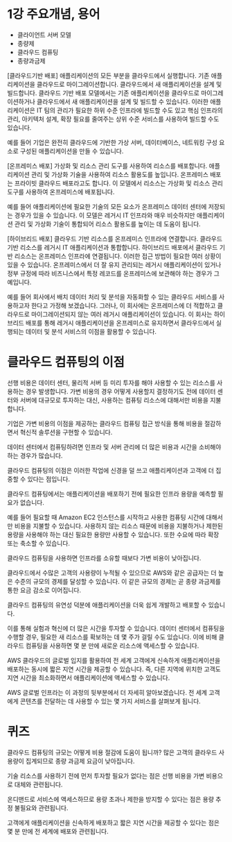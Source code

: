 # 1강 주요개념, 용어

- 클라이언트 서버 모델
- 종량제
- 클라우드 컴퓨팅
- 종량과금제

[클라우드기반 배포]
애플리케이션의 모든 부분을 클라우드에서 실행합니다.
기존 애플리케이션을 클라우드로 마이그레이션합니다.
클라우드에서 새 애플리케이션을 설계 및 빌드합니다.
클라우드 기반 배포 모델에서는 기존 애플리케이션을 클라우드로 마이그레이션하거나 클라우드에서 새 애플리케이션을 설계 및 빌드할 수 있습니다. 이러한 애플리케이션은 IT 팀의 관리가 필요한 하위 수준 인프라에 빌드할 수도 있고 핵심 인프라의 관리, 아키텍처 설계, 확장 필요를 줄여주는 상위 수준 서비스를 사용하여 빌드할 수도 있습니다.

예를 들어 기업은 완전히 클라우드에 기반한 가상 서버, 데이터베이스, 네트워킹 구성 요소로 구성된 애플리케이션을 만들 수 있습니다.

[온프레미스 배포]
가상화 및 리소스 관리 도구를 사용하여 리소스를 배포합니다.
애플리케이션 관리 및 가상화 기술을 사용하여 리소스 활용도를 높입니다.
온프레미스 배포는 프라이빗 클라우드 배포라고도 합니다. 이 모델에서 리소스는 가상화 및 리소스 관리 도구를 사용하여 온프레미스에 배포됩니다.

예를 들어 애플리케이션에 필요한 기술의 모든 요소가 온프레미스 데이터 센터에 저장되는 경우가 있을 수 있습니다. 이 모델은 레거시 IT 인프라와 매우 비슷하지만 애플리케이션 관리 및 가상화 기술이 통합되어 리소스 활용도를 높이는 데 도움이 됩니다.

[하이브리드 배포]
클라우드 기반 리소스를 온프레미스 인프라에 연결합니다.
클라우드 기반 리소스를 레거시 IT 애플리케이션과 통합합니다.
하이브리드 배포에서 클라우드 기반 리소스는 온프레미스 인프라에 연결됩니다. 이러한 접근 방법이 필요한 여러 상황이 있을 수 있습니다. 온프레미스에서 더 잘 유지 관리되는 레거시 애플리케이션이 있거나 정부 규정에 따라 비즈니스에서 특정 레코드를 온프레미스에 보관해야 하는 경우가 그 예입니다.

예를 들어 회사에서 배치 데이터 처리 및 분석을 자동화할 수 있는 클라우드 서비스를 사용하고자 한다고 가정해 보겠습니다. 그러나, 이 회사에는 온프레미스에 더 적합하고 클라우드로 마이그레이션되지 않는 여러 레거시 애플리케이션이 있습니다. 이 회사는 하이브리드 배포를 통해 레거시 애플리케이션을 온프레미스로 유지하면서 클라우드에서 실행되는 데이터 및 분석 서비스의 이점을 활용할 수 있습니다.

# 클라우드 컴퓨팅의 이점

선행 비용은 데이터 센터, 물리적 서버 등 미리 투자를 해야 사용할 수 있는 리소스를 사용하는 경우 발생합니다. 가변 비용의 경우 어떻게 사용할지 결정하기도 전에 데이터 센터와 서버에 대규모로 투자하는 대신, 사용하는 컴퓨팅 리소스에 대해서만 비용을 지불합니다.

기업은 가변 비용의 이점을 제공하는 클라우드 컴퓨팅 접근 방식을 통해 비용을 절감하면서 혁신적 솔루션을 구현할 수 있습니다.

데이터 센터에서 컴퓨팅하려면 인프라 및 서버 관리에 더 많은 비용과 시간을 소비해야 하는 경우가 많습니다.

클라우드 컴퓨팅의 이점은 이러한 작업에 신경을 덜 쓰고 애플리케이션과 고객에 더 집중할 수 있다는 점입니다.

클라우드 컴퓨팅에서는 애플리케이션을 배포하기 전에 필요한 인프라 용량을 예측할 필요가 없습니다.

예를 들어 필요할 때 Amazon EC2 인스턴스를 시작하고 사용한 컴퓨팅 시간에 대해서만 비용을 지불할 수 있습니다. 사용하지 않는 리소스 때문에 비용을 지불하거나 제한된 용량을 사용해야 하는 대신 필요한 용량만 사용할 수 있습니다. 또한 수요에 따라 확장 또는 축소할 수 있습니다.

클라우드 컴퓨팅을 사용하면 인프라를 소유할 때보다 가변 비용이 낮아집니다.

클라우드에서 수많은 고객의 사용량이 누적될 수 있으므로 AWS와 같은 공급자는 더 높은 수준의 규모의 경제를 달성할 수 있습니다. 이 같은 규모의 경제는 곧 종량 과금제를 통한 요금 감소로 이어집니다.

클라우드 컴퓨팅의 유연성 덕분에 애플리케이션을 더욱 쉽게 개발하고 배포할 수 있습니다.

이를 통해 실험과 혁신에 더 많은 시간을 투자할 수 있습니다. 데이터 센터에서 컴퓨팅을 수행할 경우, 필요한 새 리소스를 확보하는 데 몇 주가 걸릴 수도 있습니다. 이에 비해 클라우드 컴퓨팅을 사용하면 몇 분 만에 새로운 리소스에 액세스할 수 있습니다.

AWS 클라우드의 글로벌 입지를 활용하여 전 세계 고객에게 신속하게 애플리케이션을 배포하는 동시에 짧은 지연 시간을 제공할 수 있습니다. 즉, 다른 지역에 위치한 고객도 지연 시간을 최소화하면서 애플리케이션에 액세스할 수 있습니다.

AWS 글로벌 인프라는 이 과정의 뒷부분에서 더 자세히 알아보겠습니다. 전 세계 고객에게 콘텐츠를 전달하는 데 사용할 수 있는 몇 가지 서비스를 살펴보게 됩니다.

# 퀴즈

클라우드 컴퓨팅의 규모는 어떻게 비용 절감에 도움이 됩니까?
많은 고객의 클라우드 사용량이 집계되므로 종량 과금제 요금이 낮아집니다.

기술 리소스를 사용하기 전에 먼저 투자할 필요가 없다는 점은 선행 비용을 가변 비용으로 대체와 관련됩니다.

온디맨드로 서비스에 액세스하므로 용량 초과나 제한을 방지할 수 있다는 점은 용량 추정 불필요와 관련됩니다.

고객에게 애플리케이션을 신속하게 배포하고 짧은 지연 시간을 제공할 수 있다는 점은 몇 분 만에 전 세계에 배포와 관련됩니다.
